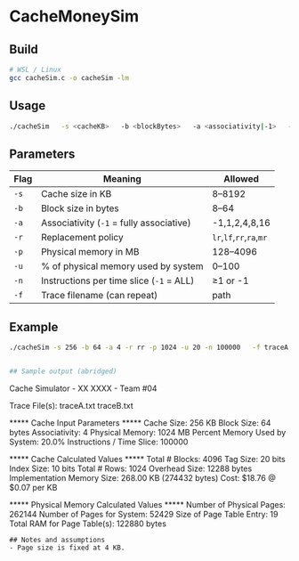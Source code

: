 # CacheMoneySim

## Build
```bash
# WSL / Linux
gcc cacheSim.c -o cacheSim -lm
```

## Usage
```bash
./cacheSim   -s <cacheKB>   -b <blockBytes>   -a <associativity|-1>   -r <lr|lf|rr|ra|mr>   -p <physMB>   -u <systemMemPercent>   -n <instructionsPerSlice|-1>   -f <trace1> [-f <trace2> ...]
```


## Parameters
| Flag | Meaning | Allowed |
|---|---|---|
| `-s` | Cache size in KB | 8–8192 |
| `-b` | Block size in bytes | 8–64 |
| `-a` | Associativity (`-1` = fully associative) | -1,1,2,4,8,16 |
| `-r` | Replacement policy | `lr`,`lf`,`rr`,`ra`,`mr` |
| `-p` | Physical memory in MB | 128–4096 |
| `-u` | % of physical memory used by system | 0–100 |
| `-n` | Instructions per time slice (`-1` = ALL) | ≥1 or -1 |
| `-f` | Trace filename (can repeat) | path |


## Example
```bash
./cacheSim -s 256 -b 64 -a 4 -r rr -p 1024 -u 20 -n 100000   -f traceA.txt -f traceB.txt


## Sample output (abridged)
```
Cache Simulator - XX XXXX - Team #04

Trace File(s):
        traceA.txt
        traceB.txt

***** Cache Input Parameters *****
Cache Size:                      256 KB
Block Size:                      64 bytes
Associativity:                   4
Physical Memory:                 1024 MB
Percent Memory Used by System:   20.0%
Instructions / Time Slice:       100000

***** Cache Calculated Values *****
Total # Blocks:                  4096
Tag Size:                        20 bits
Index Size:                      10 bits
Total # Rows:                    1024
Overhead Size:                   12288 bytes
Implementation Memory Size:      268.00 KB  (274432 bytes)
Cost:                            $18.76 @ $0.07 per KB

***** Physical Memory Calculated Values *****
Number of Physical Pages:        262144
Number of Pages for System:      52429
Size of Page Table Entry:        19
Total RAM for Page Table(s):     122880 bytes
```
## Notes and assumptions
- Page size is fixed at 4 KB. 
